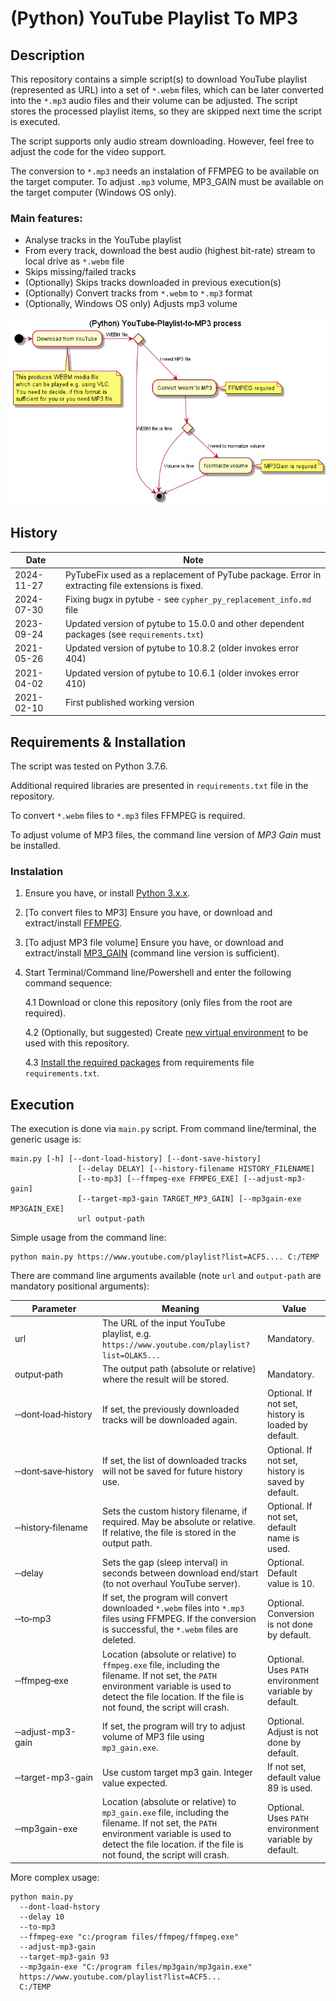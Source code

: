 # (Python) YouTube Playlist To MP3

## Description

This repository contains a simple script(s) to download YouTube playlist
(represented as URL) into a set of `*.webm` files, which can be later converted
into the `*.mp3` audio files and their volume can be adjusted. The script stores the processed playlist items, so 
they are skipped next time the script is executed.

The script supports only audio stream downloading. However, feel free to adjust 
the code for the video support.

The conversion to `*.mp3` needs an instalation of FFMPEG to be available on 
the target computer. To adjust `.mp3` volume, MP3_GAIN must be available on the target computer (Windows OS only).

### Main features:
* Analyse tracks in the YouTube playlist
* From every track, download the best audio (highest bit-rate) stream to local drive as `*.webm` file
* Skips missing/failed tracks
* (Optionally) Skips tracks downloaded in previous execution(s)
* (Optionally) Convert tracks from `*.webm` to `*.mp3` format
* (Optionally, Windows OS only) Adjusts mp3 volume

![Activity sequence](docs/activity.png)

## History

| Date       | Note                                                                                             |
|------------|--------------------------------------------------------------------------------------------------|
| 2024-11-27 | PyTubeFix used as a replacement of PyTube package. Error in extracting file extensions is fixed. |
| 2024-07-30 | Fixing bugx in pytube - see `cypher_py_replacement_info.md` file                                 
| 2023-09-24 | Updated version of pytube to 15.0.0 and other dependent packages (see `requirements.txt`)        | 
| 2021-05-26 | Updated version of pytube to 10.8.2 (older invokes error 404)                                    |
| 2021-04-02 | Updated version of pytube to 10.6.1 (older invokes error 410)                                    |
| 2021-02-10 | First published working version                                                                  |


## Requirements & Installation

The script was tested on Python 3.7.6. 

Additional required libraries are presented in `requirements.txt` file in the 
repository.

To convert `*.webm` files to `*.mp3` files FFMPEG is required.

To adjust volume of MP3 files, the command line version of _MP3 Gain_ must be installed.

### Instalation
1. Ensure you have, or install [Python 3.x.x](https://www.python.org/downloads/).
2. [To convert files to MP3] Ensure you have, or download and extract/install [FFMPEG](https://ffmpeg.org/download.html).
3. [To adjust MP3 file volume] Ensure you have, or download and extract/install [MP3_GAIN](http://mp3gain.sourceforge.net/) (command line version is sufficient).   
4. Start Terminal/Command line/Powershell and enter the following command sequence:
    
   4.1 Download or clone this repository (only files from the root are required).

   4.2 (Optionally, but suggested) Create [new virtual environment](https://docs.python.org/3/library/venv.html) 
   to be used with this repository.
   
   4.3 [Install the required packages](https://pip.pypa.io/en/stable/reference/pip_install/) 
   from requirements file `requirements.txt`.
   
## Execution

The execution is done via `main.py` script. From command line/terminal, the generic usage
is:
```shell
main.py [-h] [--dont-load-history] [--dont-save-history]
               [--delay DELAY] [--history-filename HISTORY_FILENAME]
               [--to-mp3] [--ffmpeg-exe FFMPEG_EXE] [--adjust-mp3-gain]
               [--target-mp3-gain TARGET_MP3_GAIN] [--mp3gain-exe MP3GAIN_EXE]
               url output-path
```

Simple usage from the command line:
```shell
python main.py https://www.youtube.com/playlist?list=ACF5.... C:/TEMP
```

There are command line arguments available (note `url` and `output-path` are mandatory positional arguments):


| Parameter | Meaning | Value |
| --------- | ------- | ---------- |
| url       | The URL of the input YouTube playlist, e.g. `https://www.youtube.com/playlist?list=OLAK5...` | Mandatory. |
| output&#8209;path | The output path (absolute or relative) where the result will be stored. | Mandatory. |
| &#8209;&#8209;dont&#8209;load&#8209;history | If set, the previously downloaded tracks will be downloaded again. | Optional. If not set, history is loaded by default. |
| &#8209;&#8209;dont&#8209;save&#8209;history | If set, the list of downloaded tracks will not be saved for future history use. | Optional. If not set, history is saved by default. |
| &#8209;&#8209;history&#8209;filename | Sets the custom history filename, if required. May be absolute or relative. If relative, the file is stored in the output path. | Optional. If not set, default name is used. |
| &#8209;&#8209;delay | Sets the gap (sleep interval) in seconds between download end/start (to not overhaul YouTube server). | Optional. Default value is 10. |
| &#8209;&#8209;to&#8209;mp3 | If set, the program will convert downloaded `*.webm` files into `*.mp3` files using FFMPEG. If the conversion is successful, the `*.webm` files are deleted. | Optional. Conversion is not done by default. |
| &#8209;&#8209;ffmpeg&#8209;exe | Location (absolute or relative) to `ffmpeg.exe` file, including the filename. If not set, the `PATH` environment variable is used to detect the file location. If the file is not found, the script will crash. | Optional. Uses `PATH` environment variable by default.
| &#8209;&#8209;adjust-mp3-gain | If set, the program will try to adjust volume of MP3 file using `mp3_gain.exe`. | Optional. Adjust is not done by default.
| &#8209;&#8209;target-mp3-gain | Use custom target mp3 gain. Integer value expected. | If not set, default value 89 is used.
| &#8209;&#8209;mp3gain-exe | Location (absolute or relative) to `mp3_gain.exe` file, including the filename. If not set, the `PATH` environment variable is used to detect the file location. if the file is not found, the script will crash. | Optional. Uses `PATH` environment variable by default.

More complex usage:

```shell
python main.py 
  --dont-load-hstory 
  --delay 10 
  --to-mp3 
  --ffmpeg-exe "c:/program files/ffmpeg/ffmpeg.exe"
  --adjust-mp3-gain
  --target-mp3-gain 93
  --mp3gain-exe "C:/program files/mp3gain/mp3gain.exe" 
  https://www.youtube.com/playlist?list=ACF5... 
  C:/TEMP
```

   


